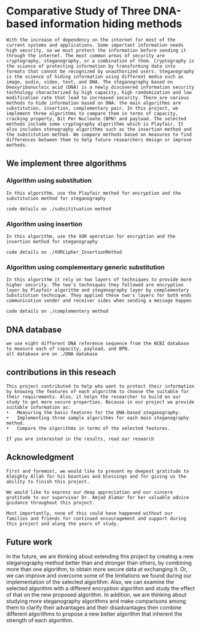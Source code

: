 # Comparative Study of Three DNA-based information hiding methods

    With the increase of dependency on the internet for most of the current systems and applications. Some important information needs high security, so we must protect the information before sending it through the internet. The most common areas of security are cryptography, steganography, or a combination of them. Cryptography is the science of protecting information by transforming data into formats that cannot be recognized by unauthorized users. Steganography is the science of hiding information using different media such as image, audio, video, text, and DNA. The steganography based on Deoxyribonucleic acid (DNA) is a newly discovered information security technology characterized by high capacity, high randomization and low modification rate that lead to increased security. There are various methods to hide information based on DNA. the main algorithms are substitution, insertion, complementary pair. In this project, we implement three algorithms to compare them in terms of capacity, cracking property, Bit Per Nucleate (BPN) and payload. The selected methods include some cryptography algorithms which is Playfair. It also includes stenography algorithms such as the insertion method and the substitution method. We compare methods based on measures to find differences between them to help future researchers design or improve methods.


## We implement three algorithms

### Algorithm using substitution 

    In this algorithm, use the Playfair method for encryption and the substitution method for steganography

    code details on ./subsitituation method

### Algorithm using insertion

    In this algorithm, use the XOR operation for encryption and the insertion method for steganography

    code details on ./XORCipher_InsertionMethod

### Algorithm using complementary generic substitution

    In this algorithm it rely on two layers of techniques to provide more higher security. The two's techniques they followed are encryption layer by Playfair algorithm and steganography layer by complementary Substitution technique. They applied these two's layers for both ends communication sender and receiver sides when sending a message happen 

    code details on ./complementery method

## DNA database 

    we use eight different DNA reference sequence from the NCBI database to measure each of capacity, payload, and BPN. 
    all database are on ./DNA database

## contributions in this reseach 

    This project contributed to help who want to protect their information by knowing the features of each algorithm to choose the suitable for their requirements. Also, it helps the researcher to build on our study to get more secure properties. Because in our project we provide suitable information as:
    •	Measuring the basic features for the DNA-based steganography.
    •	Implementing three sample algorithms for each main steganography method.
    •	Compare the algorithms in terms of the selected features.

    If you are interested in the results, read our research

## Acknowledgment

    First and foremost, we would like to present my deepest gratitude to Almighty Allah for his bounties and blessings and for giving us the ability to finish this project.

    We would like to express our deep appreciation and our sincere gratitude to our supervisor Dr. Amjad Alamar for her valuable advice guidance throughout this project.

    Most importantly, none of this could have happened without our families and friends for continued encouragement and support during this project and along the years of study.


## Future work 

   In the future, we are thinking about extending this project by creating a new steganography method better than and stronger than others, by combining more than one algorithm, to obtain more secure data at exchanging it. Or, we can improve and overcome some of the limitations we found during our implementation of the selected algorithm. Also, we can examine the selected algorithm with a different encryption algorithm and study the effect of that on the new proposed algorithm. In addition, we are thinking about studying more steganography algorithms and make comparisons among them to clarify their advantages and their disadvantages then combine different algorithms to propose a new better algorithm that inherent the strength of each algorithm.   